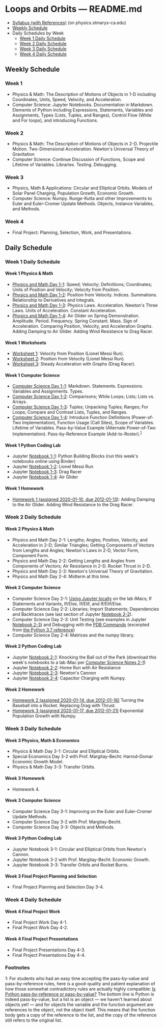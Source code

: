 # Loops and Orbits &mdash; README.md

* [Syllabus (with References)](http://physics.stmarys-ca.edu/faculty/brianhill/courses/Jan033/20J/index.html) (on physics.stmarys-ca.edu)
* [Weekly Schedule](#weekly-schedule)
* Daily Schedules by Week
  * [Week 1 Daily Schedule](#week-1-daily-schedule)
  * [Week 2 Daily Schedule](#week-2-daily-schedule)
  * [Week 3 Daily Schedule](#week-3-daily-schedule)
  * [Week 4 Daily Schedule](#week-4-daily-schedule)

## Weekly Schedule

### Week 1

* Physics &amp; Math: The Description of Motions of Objects in 1-D including Coordinates, Units, Speed, Velocity, and Acceleration.
* Computer Science: Jupyter Notebooks. Documentation in Markdown. Elements of Python including Expressions, Statements, Variables and Assignments, Types (Lists, Tuples, and Ranges), Control Flow (While and For loops), and introducing Functions.

### Week 2

* Physics &amp; Math: The Description of Motions of Objects in 2-D. Projectile Motion. Two-Dimensional Acceleration. Newton's Universal Theory of Gravitation
* Computer Science: Continue Discussion of Functions, Scope and Lifetime of Variables. Libraries. Testing. Debugging.

### Week 3

* Physics, Math & Applications: Circular and Elliptical Orbits. Models of Solar Panel Charging, Population Growth, Economic Growth.
* Computer Science: Numpy. Runge-Kutta and other Improvememts to Euler and Euler-Cromer Update Methods. Objects, Instance Variables, and Methods.
	
### Week 4

* Final Project: Planning, Selection, Work, and Presentations.

## Daily Schedule

### Week 1 Daily Schedule

#### Week 1 Physics &amp; Math

* [Physics and Math Day 1-1](./physics_and_math/lao-1-1-pm.pdf): Speed; Velocity; Definitiions; Coordinates; Units of Position and Velocity; Velocity from Position.
* [Physics and Math Day 1-2](./physics_and_math/lao-1-2-pm.pdf): Position from Velocity. Indices. Summations. Relationship to Derivatives and Integrals.
* [Physics and Math Day 1-3](./physics_and_math/lao-1-3-pm.pdf): Physics Laws. Acceleration. Newton's Three Laws. Units of Acceleration. Constant Acceleration.
* [Physics and Math Day 1-4](./physics_and_math/lao-1-4-pm.pdf): Air Glider on Spring Demonstration. Amplitude. Period. Frequency. Spring Constant. Mass. Sign of Acceleration. Comparing Position, Velocity, and Acceleration Graphs. Adding Damping to Air Glider. Adding Wind Resistance to Drag Racer.

#### Week 1 Worksheets

* [Worksheet 1](./worksheets/lao-1-1-ws1.pdf): Velocity from Position (Lionel Messi Run).
* [Worksheet 2](./worksheets/lao-1-2-ws2.pdf): Position from Velocity (Lionel Messi Run).
* [Worksheet 3](./worksheets/lao-1-3-ws3.pdf): Steady Acceleration with Graphs (Drag Racer).
	
#### Week 1 Computer Science

* [Computer Science Day 1-1](./computer_science/lao-1-1-cs.pdf): Markdown. Statements. Expressions. Variables and Assignments. Types.
* [Computer Science Day 1-2](./computer_science/lao-1-2-cs.pdf): Comparisons; While Loops; Lists; Lists vs. Arrays.
* [Computer Science Day 1-3](./computer_science/lao-1-3-cs.pdf): Tuples; Unpacking Tuples; Ranges; For Loops; Compare and Contrast Lists, Tuples, and Ranges.
* [Computer Science Day 1-4](./computer_science/lao-1-4-cs.pdf): Introduce Function Definitions (Power-of-Two Implementation), Function Usage (Call Sites), Scope of Variables. Lifetime of Variables. Pass-by-Value Example (Alternate Power-of-Two Implementation). Pass-by-Reference Example (Add-to-Roster).<sup>[1](#footnote1)</sup>

#### Week 1 Python Coding Lab

* Jupyter [Notebook 1-1](https://mybinder.org/v2/gh/observatree/loops-and-orbits/master?filepath=notebooks%2Flao-1-1.ipynb): Python Building Blocks (run this week's notebooks online using Binder)
* Jupyter [Notebook 1-2](https://mybinder.org/v2/gh/observatree/loops-and-orbits/master?filepath=notebooks%2Flao-1-2.ipynb): Lionel Messi Run
* Jupyter [Notebook 1-3](https://mybinder.org/v2/gh/observatree/loops-and-orbits/master?filepath=notebooks%2Flao-1-3.ipynb): Drag Racer
* Jupyter [Notebook 1-4](https://mybinder.org/v2/gh/observatree/loops-and-orbits/master?filepath=notebooks%2Flao-1-4.ipynb): Air Glider

#### Week 1 Homework

* [Homework 1 (assigned 2020-01-10, due 2012-01-13)](./homework/lao-hw1.pdf): Adding Damping to the Air Glider. Adding Wind Resistance to the Drag Racer.
	
### Week 2 Daily Schedule

#### Week 2 Physics &amp; Math

* Physics and Math Day 2-1: Lengths; Angles; Position, Velocity, and Acceleration in 2-D; Similar Triangles; Getting Components of Vectors from Lengths and Angles; Newton's Laws in 2-D, Vector Form, Component Form.
* Physics and Math Day 2-2: Getting Lengths and Angles from Components of Vectors; Air Resistance in 2-D. Rocket Thrust in 2-D.
* Physics and Math Day 2-3: Newton's Universal Theory of Gravitation.
* Physics and Math Day 2-4: Midterm at this time.

#### Week 2 Computer Science

* Computer Science Day 2-1: [Using Jupyter locally](./computer_science/lao-2-1-cs.pdf) on the lab iMacs; If Statements and Variants, If/Else, If/Elif, and If/Elif/Else.
* Computer Science Day 2-2: Libraries; Import Statements; Dependencies and Backtraces (see last section of Jupyter [Notebook 2-2](https://github.com/observatree/loops-and-orbits/blob/master/notebooks/lao-2-2.ipynb)).
* Computer Science Day 2-3: Unit Testing (see examples in Jupyter [Notebook 2-3](https://github.com/observatree/loops-and-orbits/blob/master/notebooks/lao-2-3.ipynb)) and Debugging with the [PDB Commands](./computer_science/pdb_commands.pdf) (excerpted from [the Python 3.7 reference](https://docs.python.org/3.7/download.html))
* Computer Science Day 2-4: Matrices and the numpy library.

#### Week 2 Python Coding Lab
	
* Jupyter [Notebook 2-1](https://github.com/observatree/loops-and-orbits/blob/master/notebooks/lao-2-1.ipynb): Knocking the Ball out of the Park (download this week's notebooks to a lab iMac per [Computer Science Notes 2-1](./computer_science/lao-2-1-cs.pdf))
* Jupyter [Notebook 2-2](https://github.com/observatree/loops-and-orbits/blob/master/notebooks/lao-2-2.ipynb): Home Run with Air Resistance
* Jupyter [Notebook 2-3](https://github.com/observatree/loops-and-orbits/blob/master/notebooks/lao-2-3.ipynb): Newton's Cannon
* Jupyter [Notebook 2-4](https://github.com/observatree/loops-and-orbits/blob/master/notebooks/lao-2-4.ipynb): Capacitor Charging with Numpy.

#### Week 2 Homework

* [Homework 2 (assigned 2020-01-14, due 2012-01-16)](./homework/lao-hw2.pdf) Turning the Baseball into a Rocket. Replacing Drag with Thrust.
* [Homework 3 (assigned 2020-01-17, due 2012-01-21)](./homework/lao-hw2.pdf) Exponential Population Growth with Numpy.

### Week 3 Daily Schedule

#### Week 3 Physics, Math & Economics

* Physics &amp; Math Day 3-1: Circular and Elliptical Orbits.
* Special Economics Day 3-2 with Prof. Margitay-Becht: Harrod-Domar Economic Growth Model.
* Physics &amp; Math Day 3-3: Transfer Orbits.

#### Week 3 Homework

* Homework 4.

#### Week 3 Computer Science

* Computer Science Day 3-1: Improving on the Euler and Euler-Cromer Update Methods.
* Computer Science Day 3-2 with Prof. Margitay-Becht.
* Compoter Science Day 3-3: Objects and Methods.

#### Week 3 Python Coding Lab

* Jupyter Notebook 3-1: Circular and Elliptical Orbits from Newton's Cannon.
* Jupyter Notebook 3-2 with Prof. Margitay-Becht: Economic Growth.
* Jupyter Notebook 3-3: Transfer Orbits and Rocket Burns.

#### Week 3 Final Project Planning and Selection

* Final Project Planning and Selection Day 3-4.

### Week 4 Daily Schedule

#### Week 4 Final Project Work

* Final Project Work Day 4-1.
* Final Project Work Day 4-2.

#### Week 4 Final Project Presentations

* Final Project Presentations Day 4-3.
* Final Project Presentations Day 4-4.

### Footnotes

<a name="footnote1">1</a>: For students who had an easy time accepting the pass-by-value and pass-by-reference rules, here is a good-quality and patient explanation of how those somewhat contradictory rules are actually highly compatible: [Is Python pass-by-reference or pass-by-value?](https://robertheaton.com/2014/02/09/pythons-pass-by-object-reference-as-explained-by-philip-k-dick/) The bottom line is Python is indeed pass-by-value, but a list is an object &mdash; we haven't learned about objects yet! &mdash; and for objects the variable and the function argument are references to the object, not the object itself. This means that the function body gets a copy of the reference to the list, and the copy of the reference still refers to the original list.
